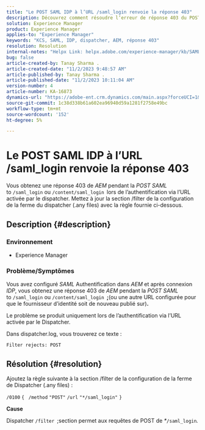 ```yaml
---
title: "Le POST SAML IDP à l’URL /saml_login renvoie la réponse 403"
description: Découvrez comment résoudre l’erreur de réponse 403 du POST SAML IDP en /saml_login URL 403.
solution: Experience Manager
product: Experience Manager
applies-to: "Experience Manager"
keywords: "KCS, SAML, IDP, dispatcher, AEM, réponse 403"
resolution: Resolution
internal-notes: "Helpx Link: helpx.adobe.com/experience-manager/kb/SAML-IDP-POST-to-saml-login-url-returns-403-response-AEM-6-x0.html"
bug: false
article-created-by: Tanay Sharma .
article-created-date: "11/2/2023 9:48:57 AM"
article-published-by: Tanay Sharma .
article-published-date: "11/2/2023 10:11:04 AM"
version-number: 4
article-number: KA-16873
dynamics-url: "https://adobe-ent.crm.dynamics.com/main.aspx?forceUCI=1&pagetype=entityrecord&etn=knowledgearticle&id=651a8108-6579-ee11-8179-6045bd006149"
source-git-commit: 1c38d338b61a602ea96940d59a1281f2758e49bc
workflow-type: tm+mt
source-wordcount: '152'
ht-degree: 5%

---
```


# Le POST SAML IDP à l’URL /saml_login renvoie la réponse 403


Vous obtenez une réponse 403 de *AEM* pendant la *POST SAML* to `/saml_login` ou `/content/saml_login `lors de l’authentification via l’URL activée par le dispatcher. Mettez à jour la section /filter de la configuration de la ferme du dispatcher (.any files) avec la règle fournie ci-dessous.

## Description {#description}


### Environnement

- Experience Manager




### Problème/Symptômes

Vous avez configuré *SAML* Authentification dans *AEM* et après connexion *IDP*, vous obtenez une réponse 403 de *AEM* pendant la *POST SAML* to `/saml_login` ou `/content/saml_login `<b>;</b>(ou une autre URL configurée pour que le fournisseur d’identité soit de nouveau publié sur)<b>.</b>

Le problème se produit uniquement lors de l’authentification via l’URL activée par le Dispatcher.

Dans dispatcher.log, vous trouverez ce texte :

`Filter rejects: POST`


## Résolution {#resolution}


Ajoutez la règle suivante à la section /filter de la configuration de la ferme de Dispatcher (.any files) :

`/0100` `{ ` `/method` `"POST"` `/url` `"*/saml_login"` `}`



<b>Cause</b>

Dispatcher `/filter `;section permet aux requêtes de POST de *\**`/saml_login`*.*
